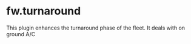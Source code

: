 # fw.turnaround

This plugin enhances the turnaround phase of the fleet. It deals with on ground A/C
